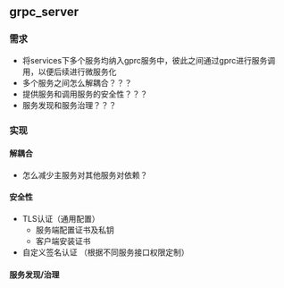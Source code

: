## grpc_server
### 需求
* 将services下多个服务均纳入gprc服务中，彼此之间通过gprc进行服务调用，以便后续进行微服务化
* 多个服务之间怎么解耦合？？？
* 提供服务和调用服务的安全性？？？
* 服务发现和服务治理？？？

### 实现
#### 解耦合
* 怎么减少主服务对其他服务对依赖？

#### 安全性
* TLS认证（通用配置）
    * 服务端配置证书及私钥
    * 客户端安装证书
* 自定义签名认证 （根据不同服务接口权限定制）

#### 服务发现/治理